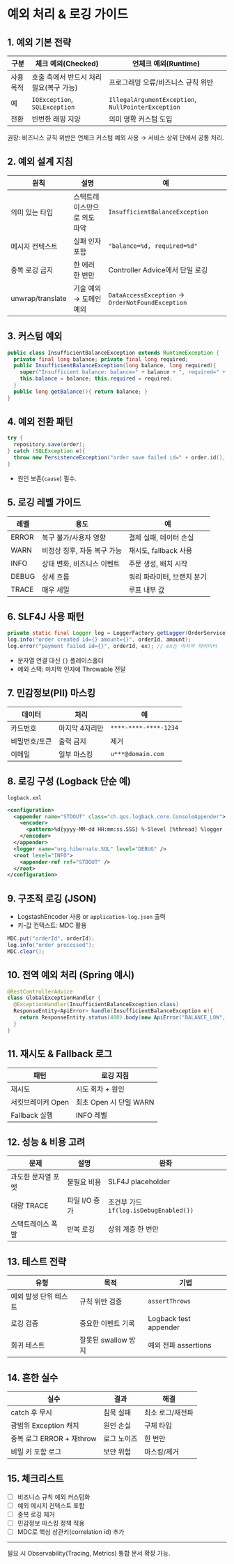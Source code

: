 # 예외 처리 & 로깅 가이드

## 1. 예외 기본 전략
| 구분 | 체크 예외(Checked) | 언체크 예외(Runtime) |
|------|--------------------|-----------------------|
| 사용 목적 | 호출 측에서 반드시 처리 필요(복구 가능) | 프로그래밍 오류/비즈니스 규칙 위반 |
| 예 | `IOException`, `SQLException` | `IllegalArgumentException`, `NullPointerException` |
| 전환 | 빈번한 래핑 지양 | 의미 명확 커스텀 도입 |

권장: 비즈니스 규칙 위반은 언체크 커스텀 예외 사용 → 서비스 상위 단에서 공통 처리.

## 2. 예외 설계 지침
| 원칙 | 설명 | 예 |
|------|------|----|
| 의미 있는 타입 | 스택트레이스만으로 의도 파악 | `InsufficientBalanceException` |
| 메시지 컨텍스트 | 실패 인자 포함 | `"balance=%d, required=%d"` |
| 중복 로깅 금지 | 한 에러 한 번만 | Controller Advice에서 단일 로깅 |
| unwrap/translate | 기술 예외 → 도메인 예외 | `DataAccessException` → `OrderNotFoundException` |

## 3. 커스텀 예외
```java
public class InsufficientBalanceException extends RuntimeException {
  private final long balance; private final long required;
  public InsufficientBalanceException(long balance, long required){
    super("Insufficient balance: balance=" + balance + ", required=" + required);
    this.balance = balance; this.required = required;
  }
  public long getBalance(){ return balance; }
}
```

## 4. 예외 전환 패턴
```java
try {
  repository.save(order);
} catch (SQLException e){
  throw new PersistenceException("order save failed id=" + order.id(), e);
}
```
- 원인 보존(`cause`) 필수.

## 5. 로깅 레벨 가이드
| 레벨 | 용도 | 예 |
|------|------|----|
| ERROR | 복구 불가/사용자 영향 | 결제 실패, 데이터 손실 |
| WARN | 비정상 징후, 자동 복구 가능 | 재시도, fallback 사용 |
| INFO | 상태 변화, 비즈니스 이벤트 | 주문 생성, 배치 시작 |
| DEBUG | 상세 흐름 | 쿼리 파라미터, 브랜치 분기 |
| TRACE | 매우 세밀 | 루프 내부 값 |

## 6. SLF4J 사용 패턴
```java
private static final Logger log = LoggerFactory.getLogger(OrderService.class);
log.info("order created id={} amount={}", orderId, amount);
log.error("payment failed id={}", orderId, ex); // ex는 마지막 파라미터
```
- 문자열 연결 대신 `{}` 플레이스홀더
- 예외 스택: 마지막 인자에 Throwable 전달

## 7. 민감정보(PII) 마스킹
| 데이터 | 처리 | 예 |
|--------|------|----|
| 카드번호 | 마지막 4자리만 | `****-****-****-1234` |
| 비밀번호/토큰 | 출력 금지 | 제거 |
| 이메일 | 일부 마스킹 | `u***@domain.com` |

## 8. 로깅 구성 (Logback 단순 예)
`logback.xml`
```xml
<configuration>
  <appender name="STDOUT" class="ch.qos.logback.core.ConsoleAppender">
    <encoder>
      <pattern>%d{yyyy-MM-dd HH:mm:ss.SSS} %-5level [%thread] %logger - %msg%n</pattern>
    </encoder>
  </appender>
  <logger name="org.hibernate.SQL" level="DEBUG" />
  <root level="INFO">
    <appender-ref ref="STDOUT" />
  </root>
</configuration>
```

## 9. 구조적 로깅 (JSON)
- LogstashEncoder 사용 or `application-log.json` 출력
- 키-값 컨텍스트: MDC 활용
```java
MDC.put("orderId", orderId);
log.info("order processed");
MDC.clear();
```

## 10. 전역 예외 처리 (Spring 예시)
```java
@RestControllerAdvice
class GlobalExceptionHandler {
  @ExceptionHandler(InsufficientBalanceException.class)
  ResponseEntity<ApiError> handle(InsufficientBalanceException e){
    return ResponseEntity.status(400).body(new ApiError("BALANCE_LOW", e.getMessage()));
  }
}
```

## 11. 재시도 & Fallback 로그
| 패턴 | 로깅 지침 |
|------|-----------|
| 재시도 | 시도 회차 + 원인 | `attempt=2 cause=timeout` |
| 서킷브레이커 Open | 최초 Open 시 단일 WARN | 반복 WARN 억제 |
| Fallback 실행 | INFO 레벨 | degrade 명시 |

## 12. 성능 & 비용 고려
| 문제 | 설명 | 완화 |
|------|------|------|
| 과도한 문자열 포맷 | 불필요 비용 | SLF4J placeholder |
| 대량 TRACE | 파일 I/O 증가 | 조건부 가드 `if(log.isDebugEnabled())` |
| 스택트레이스 폭발 | 반복 로깅 | 상위 계층 한 번만 |

## 13. 테스트 전략
| 유형 | 목적 | 기법 |
|------|------|------|
| 예외 발생 단위 테스트 | 규칙 위반 검증 | `assertThrows` |
| 로깅 검증 | 중요한 이벤트 기록 | Logback test appender |
| 회귀 테스트 | 잘못된 swallow 방지 | 예외 전파 assertions |

## 14. 흔한 실수
| 실수 | 결과 | 해결 |
|------|------|------|
| catch 후 무시 | 침묵 실패 | 최소 로그/재전파 |
| 광범위 Exception 캐치 | 원인 손실 | 구체 타입 | 
| 중복 로그 ERROR + 재throw | 로그 노이즈 | 한 번만 |
| 비밀 키 포함 로그 | 보안 위험 | 마스킹/제거 |

## 15. 체크리스트
- [ ] 비즈니스 규칙 예외 커스텀화
- [ ] 예외 메시지 컨텍스트 포함
- [ ] 중복 로깅 제거
- [ ] 민감정보 마스킹 정책 적용
- [ ] MDC로 핵심 상관키(correlation id) 추가

---
필요 시 Observability(Tracing, Metrics) 통합 문서 확장 가능.
